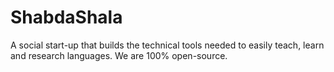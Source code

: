 # ShabdaShala

A social start-up that builds the technical tools needed to easily teach, learn and research languages. We are 100% open-source.
